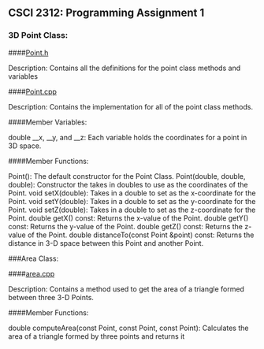 ## CSCI 2312: Programming Assignment 1

### 3D Point Class:

####[Point.h](https://github.com/rawlingb/ucd-csci2312-pa1/blob/master/Point.h)

Description: Contains all the definitions for the point class methods and variables

####[Point.cpp](https://github.com/rawlingb/ucd-csci2312-pa1/blob/master/Point.cpp)

Description: Contains the implementation for all of the point class methods.

####Member Variables:

double __x, __y, and __z: Each variable holds the coordinates for a point in 3D space.

####Member Functions:

Point(): The default constructor for the Point Class.
Point(double, double, double): Constructor the takes in doubles to use as the coordinates of the Point.
void setX(double): Takes in a double to set as the x-coordinate for the Point.
void setY(double): Takes in a double to set as the y-coordinate for the Point.
void setZ(double): Takes in a double to set as the z-coordinate for the Point.
double getX() const: Returns the x-value of the Point.
double getY() const: Returns the y-value of the Point.
double getZ() const: Returns the z-value of the Point.
double distanceTo(const Point &point) const: Returns the distance in 3-D space between this Point and another Point.

###Area Class:

####[area.cpp](https://github.com/rawlingb/ucd-csci2312-pa1/blob/master/area.cpp)

Description: Contains a method used to get the area of a triangle formed between three 3-D Points.

####Member Functions:

double computeArea(const Point, const Point, const Point): Calculates the area of a triangle formed by three points and returns it

